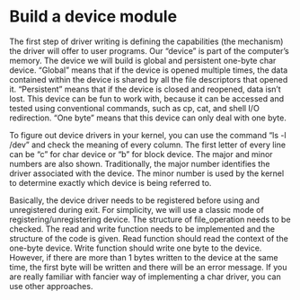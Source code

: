 # Build a device module

The first step of driver writing is defining the capabilities (the mechanism) the driver will offer to user programs. Our “device” is part of the computer’s memory. The device we will build is global and persistent one-byte char device. “Global” means that if the device is opened multiple times, the data contained within the device is shared by all the file descriptors that opened it. “Persistent” means that if the device is closed and reopened, data isn’t lost. This device can be fun to work with, because it can be accessed and tested using conventional commands, such as cp, cat, and shell I/O redirection. “One byte” means that this device can only deal with one byte.

To figure out device drivers in your kernel, you can use the command “ls -l /dev” and check the meaning of every column. The first letter of every line can be “c” for char device or “b” for block device. The major and minor numbers are also shown. Traditionally, the major number identifies the driver associated with the device. The minor number is used by the kernel to determine exactly which device is being referred to.

Basically, the device driver needs to be registered before using and unregistered during exit. For simplicity, we will use a classic mode of registering/unregistering device. The structure of file_operation needs to be checked. The read and write function needs to be implemented and the structure of the code is given. Read function should read the context of the one-byte device. Write function should write one byte to the device. However, if there are more than 1 bytes written to the device at the same time, the first byte will be written and there will be an error message. If you are really familiar with fancier way of implementing a char driver, you can use other approaches.
